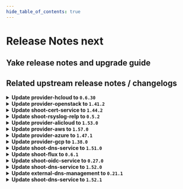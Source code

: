 ```yaml
---
hide_table_of_contents: true
---
```


# Release Notes next

## Yake release notes and upgrade guide

## Related upstream release notes / changelogs


<details>
<summary><b>Update provider-hcloud to <code>0.6.30</code></b></summary>

# [gardener-extension-provider-hcloud] v0.6.30

</details>

<details>
<summary><b>Update provider-openstack to <code>1.41.2</code></b></summary>

# [gardener/gardener-extension-provider-openstack]

## 🏃 Others

- `[OPERATOR]` Fix an issue with share network reconciliation not calculating number of existing share networks correctly. by @AndreasBurger [#827]

## Docker Images
- gardener-extension-admission-openstack: `europe-docker.pkg.dev/gardener-project/releases/gardener/extensions/admission-openstack:v1.41.2`
- gardener-extension-provider-openstack: `europe-docker.pkg.dev/gardener-project/releases/gardener/extensions/provider-openstack:v1.41.2`


</details>

<details>
<summary><b>Update shoot-cert-service to <code>1.44.2</code></b></summary>

# [gardener/gardener-extension-shoot-cert-service]

## 🏃 Others

- `[OPERATOR]` The memory limit from the `cert-controller-manager` Deployment is now removed. by @ialidzhikov [#287]

## Docker Images
- gardener-extension-shoot-cert-service: `europe-docker.pkg.dev/gardener-project/releases/gardener/extensions/shoot-cert-service:v1.44.2`


</details>

<details>
<summary><b>Update shoot-rsyslog-relp to <code>0.5.2</code></b></summary>

# [gardener/gardener-extension-shoot-rsyslog-relp]

## 🐛 Bug Fixes

- `[OPERATOR]` Fixed an issue that caused the `-a exit,always -F arch=b64 -S mount_setattr -F auid!=-1 -F key=privileged_special` audit rule to not get correctly applied. by @plkokanov [#151]

## Docker Images
- gardener-extension-shoot-rsyslog-relp-admission: `europe-docker.pkg.dev/gardener-project/releases/gardener/extensions/shoot-rsyslog-relp-admission:v0.5.2`
- gardener-extension-shoot-rsyslog-relp: `europe-docker.pkg.dev/gardener-project/releases/gardener/extensions/shoot-rsyslog-relp:v0.5.2`


</details>

<details>
<summary><b>Update provider-alicloud to <code>1.53.0</code></b></summary>

# [gardener/gardener-extension-provider-alicloud]

## ✨ New Features

- `[OPERATOR]` This extension now makes use of the new `.spec.pools[].userDataSecretRef` field to get to the worker pool user data. by @rfranzke [#727]
- `[OPERATOR]` Helm charts of extension and admission controller are published as OCI artifacts now. by @oliver-goetz [#734]
- `[USER]` The provider-alicloud extension does now support shoot clusters with Kubernetes version 1.30. You should consider the [Kubernetes release notes](https://github.com/kubernetes/kubernetes/blob/master/CHANGELOG/CHANGELOG-1.30.md) before upgrading to 1.30.  by @shafeeqes [#722]
## 🏃 Others

- `[OPERATOR]` The `controlplaneexposure.alicloud.extensions.gardener.cloud` webhook does no longer mutate Services/Deployments. Previously the webhook was called for Services/Deployments mutations and was not mutating anything. by @ialidzhikov [#725]
- `[OPERATOR]` This extension is now using the new way of providing monitoring configuration (ref [GEP-19](https://github.com/gardener/gardener/blob/master/docs/proposals/19-migrating-observability-stack-to-operators.md)) in case a shoot cluster's Prometheus has been migrated to management via `prometheus-operator`. by @rfranzke [#720]
- `[OPERATOR]` A `priorityClassName` can now be set for the admission deployment via the `gardener-extension-admission-alicloud` Helm chart. by @timuthy [#732]
- `[OPERATOR]` Inserts architecture from worker to the machine class by @sssash18 [#735]
- `[OPERATOR]` NodeGroupAutoscalingOptions can now be specified per worker group via the worker through the field `worker.spec.pools.clusterAutoscaler` by @aaronfern [#715]
# [gardener/machine-controller-manager]

## ⚠️ Breaking Changes

- `[OPERATOR]` Change OCI Image Registry from GCR (`eu.gcr.io/gardener-project`) to Artifact-Registry (`europe-docker.pkg.dev/gardener-project/releases`). Users should update their references. by @ccwienk [gardener/machine-controller-manager#878]
- `[DEVELOPER]`  New provider method Driver.InitializeMachine added for Post-Creation VM Instance Initialization steps. by @elankath [gardener/machine-controller-manager#898]
## 🐛 Bug Fixes

- `[DEVELOPER]` MCM restart happens properly in integration tests now. This fix will get activated, once this version is vendored in your mcm-provider by @sssash18 [gardener/machine-controller-manager#879]
- `[OPERATOR]` Fix for edge case of Node object deletion missed during machine termination. by @elankath [gardener/machine-controller-manager#887]
## 🏃 Others

- `[OPERATOR]` machine controller won't reconcile machine on non-spec update events by @himanshu-kun [gardener/machine-controller-manager#877]
- `[OPERATOR]` Updated k8s dependencies to `v0.29.3` by @rishabh-11 [gardener/machine-controller-manager#907]
- `[OPERATOR]` fixed IT for seed with k8s >= 1.27 as control cluster  by @piyuagr [gardener/machine-controller-manager#869]
- `[OPERATOR]` Removed vendor directory by @rishabh-11 [gardener/machine-controller-manager#903]
- `[OPERATOR]` Architecture field added in the nodetemplate. This will allow CA to pickup architecture from machine class and schedule pods on relevant arch nodes. by @sssash18 [gardener/machine-controller-manager#894]
- `[DEVELOPER]` go-git now removed from dependencies due to CVE's. by @elankath [gardener/machine-controller-manager#896]
- `[DEVELOPER]` Bump `k8s.io/*` deps to `v0.28.2` by @afritzler [gardener/machine-controller-manager#858]
## 📖 Documentation

- `[DEVELOPER]` Phase transition diagram for a machine object is added to FAQs by @himanshu-kun [gardener/machine-controller-manager#886]
# [gardener/machine-controller-manager-provider-alicloud]

## 🏃 Others

- `[DEVELOPER]` Removed vendor directory by @rishabh-11 [gardener/machine-controller-manager-provider-alicloud#74]

## Helm Charts
- admission-alicloud: `europe-docker.pkg.dev/gardener-project/releases/charts/gardener/extensions/admission-alicloud:v1.53.0`
- provider-alicloud: `europe-docker.pkg.dev/gardener-project/releases/charts/gardener/extensions/provider-alicloud:v1.53.0`
## Docker Images
- gardener-extension-admission-alicloud: `europe-docker.pkg.dev/gardener-project/releases/gardener/extensions/admission-alicloud:v1.53.0`
- gardener-extension-provider-alicloud: `europe-docker.pkg.dev/gardener-project/releases/gardener/extensions/provider-alicloud:v1.53.0`


</details>

<details>
<summary><b>Update provider-aws to <code>1.57.0</code></b></summary>

# [gardener/gardener-extension-provider-aws]

## ✨ New Features

- `[OPERATOR]` Helm charts of extension and admission controller are published as OCI artifacts now. by @oliver-goetz [#1012]
## 🐛 Bug Fixes

- `[OPERATOR]` Removed unnecessary preStop hook from `node-driver-registrar` in `csi-driver-node`, as socket removal is now handled internally by `node-driver-registrar`, resolving distroless image error. by @AndreasBurger [#992]
## 🏃 Others

- `[OPERATOR]` A `priorityClassName` can now be set for the admission deployment via the `gardener-extension-admission-aws` Helm chart. by @timuthy [#994]
- `[OPERATOR]` Starting with gardenlet >= v1.98.0, use controlplane webhook object selector to limit mutator calls. by @LucaBernstein [#989]
- `[OPERATOR]` Update the VPA CRD used for testing locally by @kon-angelo [#1019]
- `[OPERATOR]` Inserts `architecture` from worker to the machine class by @sssash18 [#853]

## Helm Charts
- admission-aws-application: `europe-docker.pkg.dev/gardener-project/releases/charts/gardener/extensions/admission-aws-application:v1.57.0`
- admission-aws-runtime: `europe-docker.pkg.dev/gardener-project/releases/charts/gardener/extensions/admission-aws-runtime:v1.57.0`
- provider-aws: `europe-docker.pkg.dev/gardener-project/releases/charts/gardener/extensions/provider-aws:v1.57.0`
## Docker Images
- gardener-extension-admission-aws: `europe-docker.pkg.dev/gardener-project/releases/gardener/extensions/admission-aws:v1.57.0`
- gardener-extension-provider-aws: `europe-docker.pkg.dev/gardener-project/releases/gardener/extensions/provider-aws:v1.57.0`


</details>

<details>
<summary><b>Update provider-azure to <code>1.47.1</code></b></summary>

# [gardener/gardener-extension-provider-azure]

## 🏃 Others

- `[OPERATOR]` The storage domain to use for backup buckets is now inferred from the buckets' region if no explicit config is given by @AndreasBurger [#947]

## Helm Charts
- admission-azure-application: `europe-docker.pkg.dev/gardener-project/releases/charts/gardener/extensions/admission-azure-application:v1.47.1`
- admission-azure-runtime: `europe-docker.pkg.dev/gardener-project/releases/charts/gardener/extensions/admission-azure-runtime:v1.47.1`
- provider-azure: `europe-docker.pkg.dev/gardener-project/releases/charts/gardener/extensions/provider-azure:v1.47.1`
## Docker Images
- gardener-extension-admission-azure: `europe-docker.pkg.dev/gardener-project/releases/gardener/extensions/admission-azure:v1.47.1`
- gardener-extension-provider-azure: `europe-docker.pkg.dev/gardener-project/releases/gardener/extensions/provider-azure:v1.47.1`


</details>

<details>
<summary><b>Update provider-gcp to <code>1.38.0</code></b></summary>

# [gardener/gardener-extension-provider-gcp]

## ✨ New Features

- `[OPERATOR]` Helm charts of extension and admission controller are published as OCI artifacts now. by @oliver-goetz [#805]
## 🐛 Bug Fixes

- `[OPERATOR]` Removed unnecessary preStop hook from `node-driver-registrar` in `csi-driver-node`, as socket removal is now handled internally by `node-driver-registrar`, resolving distroless image error. by @sujeet01 [#792]
- `[USER]` Allow configuring iops and throughput of hyperdisk-balanced disks by @hebelsan [#793]
## 🏃 Others

- `[OPERATOR]` Inserts architecture from worker to the machine class by @sssash18 [#809]
- `[OPERATOR]` Starting with gardenlet >= v1.98.0, use controlplane webhook object selector to limit mutator calls. by @LucaBernstein [#789]
- `[OPERATOR]` Update the VPA CRD used for testing locally by @hebelsan [#812]
- `[OPERATOR]` A `priorityClassName` can now be set for the admission deployment via the `gardener-extension-admission-gcp` Helm chart. by @timuthy [#794]

## Helm Charts
- admission-gcp-application: `europe-docker.pkg.dev/gardener-project/releases/charts/gardener/extensions/admission-gcp-application:v1.38.0`
- admission-gcp-runtime: `europe-docker.pkg.dev/gardener-project/releases/charts/gardener/extensions/admission-gcp-runtime:v1.38.0`
- provider-gcp: `europe-docker.pkg.dev/gardener-project/releases/charts/gardener/extensions/provider-gcp:v1.38.0`
## Docker Images
- gardener-extension-admission-gcp: `europe-docker.pkg.dev/gardener-project/releases/gardener/extensions/admission-gcp:v1.38.0`
- gardener-extension-provider-gcp: `europe-docker.pkg.dev/gardener-project/releases/gardener/extensions/provider-gcp:v1.38.0`


</details>

<details>
<summary><b>Update shoot-dns-service to <code>1.51.0</code></b></summary>

# [gardener/external-dns-management]

## 🏃 Others

- `[OPERATOR]` Lookup processor: sort lookup results and retry on timeout by @MartinWeindel [gardener/external-dns-management#382]
# [gardener/gardener-extension-shoot-dns-service]

## ✨ New Features

- `[OPERATOR]` Helm charts of extension and admission controller are published as OCI artifacts now. by @oliver-goetz [#359]
## 🏃 Others

- `[OPERATOR]` Bumps github.com/gardener/gardener from 1.99.0 to 1.100.0. by @dependabot[bot] [#360]

## Helm Charts
- admission-shoot-dns-service: `europe-docker.pkg.dev/gardener-project/releases/charts/gardener/extensions/admission-shoot-dns-service:v1.51.0`
- shoot-dns-service: `europe-docker.pkg.dev/gardener-project/releases/charts/gardener/extensions/shoot-dns-service:v1.51.0`
## Docker Images
- gardener-extension-admission-shoot-dns-service: `europe-docker.pkg.dev/gardener-project/releases/gardener/extensions/admission-shoot-dns-service:v1.51.0`
- gardener-extension-shoot-dns-service: `europe-docker.pkg.dev/gardener-project/releases/gardener/extensions/shoot-dns-service:v1.51.0`


</details>

<details>
<summary><b>Update shoot-flux to <code>0.6.1</code></b></summary>

## What's Changed
* :bug: Fix reconcile order for new Shoots by @maboehm in https://github.com/stackitcloud/gardener-extension-shoot-flux/pull/84


**Full Changelog**: https://github.com/stackitcloud/gardener-extension-shoot-flux/compare/v0.6.0...v0.6.1

</details>

<details>
<summary><b>Update shoot-oidc-service to <code>0.27.0</code></b></summary>

# [gardener/gardener-extension-shoot-oidc-service]

## ✨ New Features

- `[OPERATOR]` The extension mutating webhook now uses object selector to reduce the number of calls. by @dimityrmirchev [#224]
- `[OPERATOR]` Helm charts of extension and admission controller are published as OCI artifacts now. by @oliver-goetz [#222]
## 🏃 Others

- `[DEPENDENCY]` The extension is now built using go version 1.22.5. by @dimityrmirchev [#220]
# [gardener/oidc-webhook-authenticator]

## 🏃 Others

- `[DEVELOPER]` The following dependencies have been updated:  
  - github.com/coreos/go-oidc/v3 v3.1.0 -> v3.10.0  
  - golang.org/x/time v0.3.0 -> v0.5.0  
  - k8s.io/* v0.27.9 -> v0.30.1  
  - sigs.k8s.io/controller-runtime v0.15.3 -> v0.18.4  
  - golang.org/x/crypto v0.21.0 -> v0.24.0  
  - golang.org/x/net v0.23.0 -> v0.26.0 by @vpnachev [gardener/oidc-webhook-authenticator#157]
- `[DEPENDENCY]` OWA is now built using go version 1.22.5. by @dimityrmirchev [gardener/oidc-webhook-authenticator#158]

## Helm Charts
- shoot-oidc-service: `europe-docker.pkg.dev/gardener-project/releases/charts/gardener/extensions/shoot-oidc-service:v0.27.0`
## Docker Images
- gardener-extension-shoot-oidc-service: `europe-docker.pkg.dev/gardener-project/releases/gardener/extensions/shoot-oidc-service:v0.27.0`


</details>

<details>
<summary><b>Update shoot-dns-service to <code>1.52.0</code></b></summary>

# [gardener/gardener-extension-shoot-dns-service]

## 🏃 Others

- `[OPERATOR]` Conditional deploy of CRDs on shoot. by @MartinWeindel [#369]
- `[OPERATOR]` Bumps github.com/gardener/gardener from 1.100.0 to 1.101.0. by @dependabot[bot] [#365]
- `[OPERATOR]` Bumps github.com/gardener/gardener from 1.101.0 to 1.102.0. by @dependabot[bot] [#372]
# [gardener/external-dns-management]

## ⚠️ Breaking Changes

- `[OPERATOR]` Drop support for custom resources `dnslock.dns.gardener.cloud` and `remoteaccesscertificates.dns.gardener.cloud`.  
  As these experimental features have no been used in Gardener, it should not be relevant in most cases. by @MartinWeindel [gardener/external-dns-management#381]
## 🏃 Others

- `[OPERATOR]` Bumps golang from 1.22.6 to 1.23.0. by @dependabot[bot] [gardener/external-dns-management#384]
- `[OPERATOR]` Bumps golang from 1.22.5 to 1.22.6. by @dependabot[bot] [gardener/external-dns-management#383]
- `[OPERATOR]` The dependency controller-manager-library has been updated to include the new flag `--<cluster>.conditional-deploy-crds` by @MartinWeindel [gardener/external-dns-management#385]

## Helm Charts
- admission-shoot-dns-service-application: `europe-docker.pkg.dev/gardener-project/releases/charts/gardener/extensions/admission-shoot-dns-service-application:v1.52.0`
- admission-shoot-dns-service-runtime: `europe-docker.pkg.dev/gardener-project/releases/charts/gardener/extensions/admission-shoot-dns-service-runtime:v1.52.0`
- shoot-dns-service: `europe-docker.pkg.dev/gardener-project/releases/charts/gardener/extensions/shoot-dns-service:v1.52.0`
## Docker Images
- gardener-extension-admission-shoot-dns-service: `europe-docker.pkg.dev/gardener-project/releases/gardener/extensions/admission-shoot-dns-service:v1.52.0`
- gardener-extension-shoot-dns-service: `europe-docker.pkg.dev/gardener-project/releases/gardener/extensions/shoot-dns-service:v1.52.0`


</details>

<details>
<summary><b>Update external-dns-management to <code>0.21.1</code></b></summary>

# [gardener/external-dns-management]

## 🐛 Bug Fixes

- `[OPERATOR]` Fix NPE if DNSEntry contains invalid domain name by @MartinWeindel [#387]

## Docker Images
- dns-controller-manager: `europe-docker.pkg.dev/gardener-project/releases/dns-controller-manager:v0.21.1`


</details>

<details>
<summary><b>Update shoot-dns-service to <code>1.52.1</code></b></summary>

# [gardener/external-dns-management]

## 🐛 Bug Fixes

- `[OPERATOR]` Fix NPE if `DNSEntry` contains invalid domain name by @MartinWeindel [gardener/external-dns-management@7a7b7d6c195a692bc80f91c59b4c93b315252f27]

## Helm Charts
- admission-shoot-dns-service-application: `europe-docker.pkg.dev/gardener-project/releases/charts/gardener/extensions/admission-shoot-dns-service-application:v1.52.1`
- admission-shoot-dns-service-runtime: `europe-docker.pkg.dev/gardener-project/releases/charts/gardener/extensions/admission-shoot-dns-service-runtime:v1.52.1`
- shoot-dns-service: `europe-docker.pkg.dev/gardener-project/releases/charts/gardener/extensions/shoot-dns-service:v1.52.1`
## Docker Images
- gardener-extension-admission-shoot-dns-service: `europe-docker.pkg.dev/gardener-project/releases/gardener/extensions/admission-shoot-dns-service:v1.52.1`
- gardener-extension-shoot-dns-service: `europe-docker.pkg.dev/gardener-project/releases/gardener/extensions/shoot-dns-service:v1.52.1`


</details>
